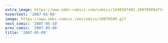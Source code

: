 ```yaml
---
extra_image: https://www.smbc-comics.com/comics/1448587402-20070509after.png
hovertext: '2007-05-09'
image: https://www.smbc-comics.com/comics/20070509.gif
next_comic: '2007-05-10'
prev_comic: '2007-05-08'
title: '2007-05-09'
---
```


